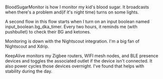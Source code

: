 BloodSugarMonitor is how I monitor my kid's blood sugar. It broadcasts when there's a problem and(if it's night time) turns on some lights.

A second flow in this flow starts when I turn on an input boolean named input_boolean.bg_dka_timer. Every two hours, it reminds me (with pushbullet) to check their BG and ketones.

Monitoring is down with the Nightscout integration. I'm a big fan of Nightscout and Xdrip.

KeepAlive monitors my Zigbee routers, WIFI mesh nodes, and BLE presence devices and toggles the associated outlet if the device isn't connected. It also power cycles those devices overnight. I've found that helps with stability during the day.
